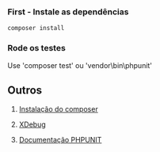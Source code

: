 ### First - Instale as dependências
```
composer install
```

### Rode os testes
Use 'composer test' ou 'vendor\bin\phpunit'


## Outros
1. [Instalação do composer](https://getcomposer.org/doc/00-intro.md#installation-windows)

2. [XDebug](https://gist.github.com/odan/1abe76d373a9cbb15bed)

3. [Documentação PHPUNIT](https://phpunit.readthedocs.io/pt_BR/latest/installation.html)	
